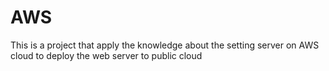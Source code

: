 # AWS
This is a project that apply the knowledge about the setting server on AWS cloud to deploy the web server to public cloud

